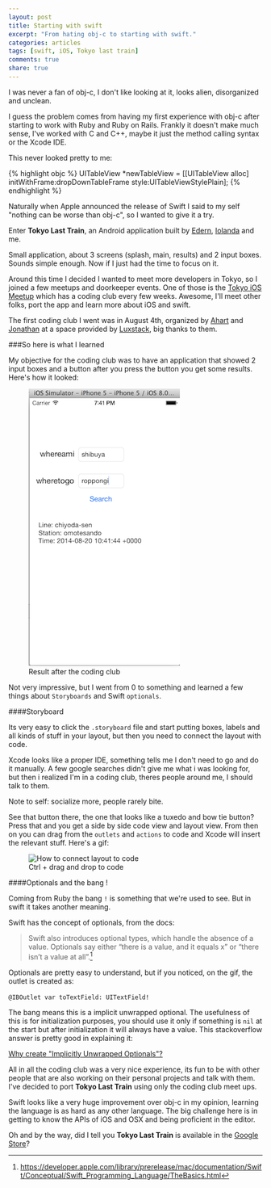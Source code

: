 ```yaml
---
layout: post
title: Starting with swift 
excerpt: "From hating obj-c to starting with swift."
categories: articles
tags: [swift, iOS, Tokyo last train]
comments: true
share: true
---
```


I was never a fan of obj-c, I don't like looking at it, looks alien, disorganized and unclean.

I guess the problem comes from having my first experience with obj-c after starting to work with Ruby and Ruby on Rails. Frankly it doesn't make much sense, I've worked with C and C++, maybe it just the method calling syntax or the Xcode IDE.

This never looked pretty to me:

{% highlight objc %}
    UITableView *newTableView = [[UITableView alloc] initWithFrame:dropDownTableFrame
                                                         style:UITableViewStylePlain];
{% endhighlight %}

Naturally when Apple announced the release of Swift I said to my self "nothing can be worse than obj-c", so I wanted to give it a try.

Enter **Tokyo Last Train**, an Android application built by [Edern](https://www.behance.net/edern), [Iolanda](pt.linkedin.com/in/yolandacorreia) and me.

Small application, about 3 screens (splash, main, results) and 2 input boxes. Sounds simple enough. Now if I just had the time to focus on it.

Around this time I decided I wanted to meet more developers in Tokyo, so I joined a few meetups and doorkeeper events. One of those is the [Tokyo iOS Meetup](http://www.meetup.com/TokyoiOSMeetup/) which has a coding club every few weeks. Awesome, I'll meet other folks, port the app and learn more about iOS and swift. 

The first coding club I went was in August 4th, organized by [Ahart](http://www.meetup.com/TokyoiOSMeetup/members/75042762/) and [Jonathan](http://www.meetup.com/TokyoiOSMeetup/members/2013655/) at a space provided by [Luxstack](luxstack.com), big thanks to them.

###So here is what I learned

My objective for the coding club was to have an application that showed 2 input boxes and a button after you press the button you get some results. Here's how it looked:

<figure>
	<img src="/images/first-results.jpg" alt="First results from the coding club">
	<figcaption>Result after the coding club</figcaption>
</figure>

Not very impressive, but I went from 0 to something and learned a few things about `Storyboards` and Swift `optionals`.

####Storyboard

Its very easy to click the `.storyboard` file and start putting boxes, labels and all kinds of stuff in your layout, but then you need to connect the layout with code.

Xcode looks like a proper IDE, something tells me I don't need to go and do it manually. A few google searches didn't give me what i was looking for, but then i realized I'm in a coding club, theres people around me, I should talk to them.

Note to self: socialize more, people rarely bite.

See that button there, the one that looks like a tuxedo and bow tie button? Press that and you get a side by side code view and layout view. From then on you can drag from the `outlets` and `actions` to code and Xcode will insert the relevant stuff. Here's a gif:

<figure>
	<img src="/images/outlet.gif" alt="How to connect layout to code">
	<figcaption>Ctrl + drag and drop to code</figcaption>
</figure>

####Optionals and the bang !

Coming from Ruby the bang `!` is something that we're used to see. But in swift it takes another meaning.

Swift has the concept of optionals, from the docs: 

> Swift also introduces optional types, which handle the absence of a value. Optionals say either “there is a value, and it equals x” or “there isn’t a value at all”.[^1]

Optionals are pretty easy to understand, but if you noticed, on the gif, the outlet is created as: 

`@IBOutlet var toTextField: UITextField!`

The bang means this is a implicit unwrapped optional. The usefulness of this is for initialization purposes, you should use it only if something is `nil` at the start but after initialization it will always have a value. This stackoverflow answer is pretty good in explaining it: 

[Why create "Implicitly Unwrapped Optionals"?](http://stackoverflow.com/a/24026196)


All in all the coding club was a very nice experience, its fun to be with other people that are also working on their personal projects and talk with them. I've decided to port **Tokyo Last Train** using only the coding club meet ups.

Swift looks like a very huge improvement over obj-c in my opinion, learning the language is as hard as any other language. The big challenge here is in getting to know the APIs of iOS and OSX and being proficient in the editor.

Oh and by the way, did I tell you **Tokyo Last Train** is available in the [Google Store](https://play.google.com/store/apps/details?id=com.tokyolasttrain&hl=en)?

[^1]: <https://developer.apple.com/library/prerelease/mac/documentation/Swift/Conceptual/Swift_Programming_Language/TheBasics.html>

